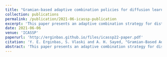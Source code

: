 ```yaml
---
title: "Gramian-based adaptive combination policies for diffusion learning over networks"
collection: publications
permalink: /publication/2021-06-icassp-publication
excerpt: 'This paper presents an adaptive combination strategy for distributed learning over diffusion networks. We develop an adaptive combination rule that aims at optimizing the transient learning performance, while maintaining the enhanced steady-state performance obtained using policies previously developed in the literature.'
date: 2021-06-06
venue: 'ICASSP'
paperurl: 'http://erginbas.github.io/files/icassp22-paper.pdf'
citation: 'Y. E. Erginbas, S. Vlaski and A. H. Sayed, "Gramian-Based Adaptive Combination Policies for Diffusion Learning Over Networks," ICASSP 2021 - 2021 IEEE International Conference on Acoustics, Speech and Signal Processing (ICASSP), 2021, pp. 5215-5219, doi: 10.1109/ICASSP39728.2021.9414449.'
abstract: 'This paper presents an adaptive combination strategy for distributed learning over diffusion networks. Since learning relies on the collaborative processing of the stochastic information at the dispersed agents, the overall performance can be improved by designing combination policies that adjust the weights according to the quality of the data. Such policies are important because they would add a new degree of freedom and endow multi-agent systems with the ability to control the flow of information over their edges for enhanced performance. Most adaptive and static policies available in the literature optimize certain performance metrics related to steady-state behavior, to the detriment of transient behavior. In contrast, we develop an adaptive combination rule that aims at optimizing the transient learning performance, while maintaining the enhanced steady-state performance obtained using policies previously developed in the literature.'
---
```

